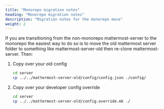 ```yaml
---
title: "Monorepo migration notes"
heading: "Monorepo migration notes"
description: "Migration notes for the monorepo move"
weight: 2
---
```


If you are transitioning from the non-monorepo mattermost-server to the monorepo the easiest way to do so is to move the old mattermost server folder to something like mattermost-server-old then re-clone mattermost-server.
Then:

1. Copy over your old config

    ```sh
    cd server
    cp ../../mattermost-server-old/config/config.json ./config/
    ```

1. Copy over your developer config override

    ```sh
    cd server
    cp ../../mattermost-server-old/config.override.mk ./
    ```

